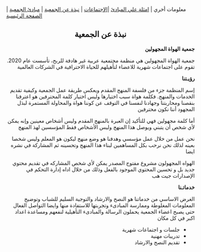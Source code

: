 معلومات أخري | [امثلة علي المبادئ](https://amateursanonymous.github.io/principles-examples)  |[الإجتماعات](https://amateursanonymous.github.io/meetings) | [نبذة عن الجمعية](https://amateursanonymous.github.io/about-us) | [مبادئ الجمعية](https://amateursanonymous.github.io/principles) | [الصفحة الرئيسية](https://amateursanonymous.github.io)


## <center> نبذة عن الجمعية </center>

 <div dir="RTL">
 <p><strong>جمعية الهواة المجهولين </strong></p>

 <p>جمعية الهواة المجهولين هي منظمة مجتمعية عربية غير هادفة للربح، تأسست عام 2020. تقوم على اجتماعات شهرية للاعضاء لتأهيلهم للحياة الاحترافية في الشركات العالمية</p>

 <p><strong>رؤيـتنا</strong></p>
 <p>
إسم المنظمة جزء من فلسفة المنهج المقدم ويعكس طريقة عمل الجمعية وكيفية تقديم الخدمات والمنهج. فكلمة هواة سبب اختيارها وليس اختيار كلمة المحترفين هو اعترفنا بنقصنا ومحاربتنا وجهادنا لنفسنا في التوقف عن كوننا هواة والمحاولة المستمرة لبذل المجهود أننا نكون محترفين
 </p>

<p>
أما كلمة مجهولين فهي للتأكيد إن العبرة بالمنهج المقدم وليس أشخاص معينين وإنه يمكن لأي شخص أن يتبني ويوصل هذا المنهج وليس الأشخاص فقط المؤسسين لهذ المنهج
</p>

<p>
نحن عمل من خلال عمل مؤسسي وهدفنا هو وضع منهج ليكون هو المعلم وليس شخصا بعينه لذلك
نحن نرحب بكل المساهمين لبناء هذا المنهج وتحسينه ثم المشاركة في نشره ايضا
</p>
<p>
الهواه المجهولون مشروع مفتوح المصدر يمكن لأي شخص المشاركه في تقديم محتوي جديد بل و تحسين المحتوي الموجود بالفعل وذلك من خلال اداه إدارة التحكم في الإصدارات جيت هب
 </p>
 
 <p><strong>خدماتـنا</strong></p>
 <p>الغرض الاساسي من خدماتنا هو النصح والارشاد والتوجية السليم للشباب وتوضيح المعلومات المغلوطة وممارسة المبادىء وتجربتها للاستفادة منها وايضا التواصل الفعال حتى يصبح اعضاء الجمعية يحملون الرسالة والمبادىء التأهيلية لنفعهم ومساعدة اعداد اكبر في كل مكان
</p>
</div>
<ul dir="RTL">
<li>جلسات و اجتماعات شهرية</li>
<li>تدريبات مهنية</li>
<li>تقديم النصح والارشاد</li>
</ul>



